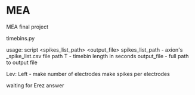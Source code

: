 # MEA
MEA final project

timebins.py

usage: script <spikes_list_path> <T> <output_file>
spikes_list_path - axion's _spike_list.csv file path
T - timebin length in seconds
output_file - full path to output file

Lev: Left -
make number of electrodes
make spikes per electrodes

waiting for Erez answer